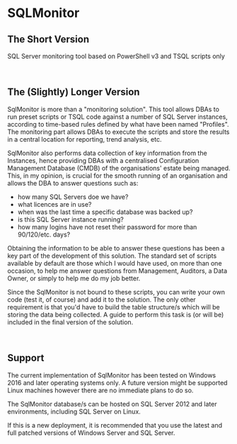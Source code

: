 # SQLMonitor

## The Short Version

SQL Server monitoring tool based on PowerShell v3 and TSQL scripts only

&nbsp;

## The (Slightly) Longer Version

SqlMonitor is more than a "monitoring solution". This tool allows DBAs to run preset scripts or TSQL code against a number of SQL Server instances, according to time-based rules defined by what have been named "Profiles". The monitoring part allows DBAs to execute the scripts and store the results in a central location for reporting, trend analysis, etc.

SqlMonitor also performs data collection of key information from the Instances, hence providing DBAs with a centralised Configuration Management Database (CMDB) of the organisations' estate being managed. This, in my opinion, is crucial for the smooth running of an organisation and allows the DBA to answer questions such as:

* how many SQL Servers doe we have?
* what licences are in use?
* when was the last time a specific database was backed up?
* is this SQL Server instance running?
* how many logins have not reset their password for more than 90/120/etc. days?

Obtaining the information to be able to answer these questions has been a key part of the development of this solution. The standard set of scripts available by default are those which I would have used, on more than one occasion, to help me answer questions from Management, Auditors, a Data Owner, or simply to help me do my job better.

Since the SqlMonitor is not bound to these scripts, you can write your own code (test it, of course) and add it to the solution. The only other requirement is that you'd have to build
the table structure/s which will be storing the data being collected. A guide to perform this task is (or will be) included in the final version of the solution.

&nbsp;

## Support

The current implementation of SqlMonitor has been tested on Windows 2016 and later operating systems only. A future version might be supported Linux machines however there are no immediate plans to do so.

The SqlMonitor database/s can be hosted on SQL Server 2012 and later environments, including SQL Server on Linux.

If this is a new deployment, it is recommended that you use the latest and full patched versions of Windows Server and SQL Server.

&nbsp;
